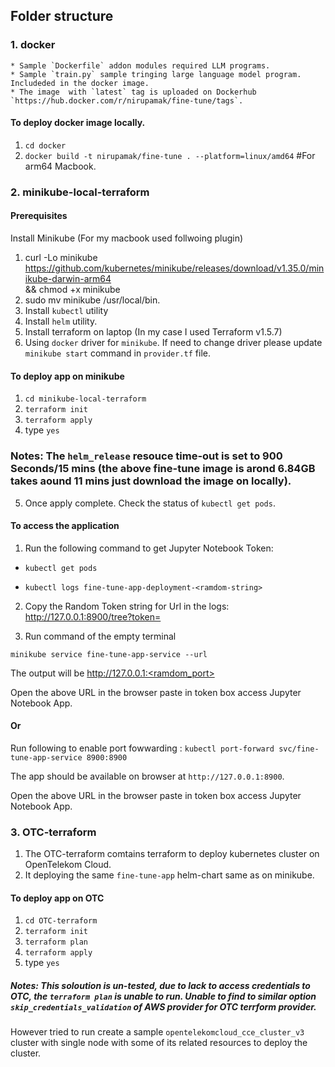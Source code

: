 ## Folder structure

### 1. docker
    * Sample `Dockerfile` addon modules required LLM programs. 
    * Sample `train.py` sample tringing large language model program. Includeded in the docker image. 
    * The image  with `latest` tag is uploaded on Dockerhub `https://hub.docker.com/r/nirupamak/fine-tune/tags`.

#### To deploy docker image locally.
1. `cd docker`  
2. `docker build -t nirupamak/fine-tune . --platform=linux/amd64` #For arm64 Macbook.

### 2. minikube-local-terraform
#### Prerequisites
Install Minikube (For my macbook used follwoing plugin)
1. curl -Lo minikube https://github.com/kubernetes/minikube/releases/download/v1.35.0/minikube-darwin-arm64 \
   && chmod +x minikube
2. sudo mv minikube /usr/local/bin.
3. Install `kubectl` utility
4. Install `helm` utility.
5. Install terraform on laptop (In my case I used Terraform v1.5.7)
6. Using `docker` driver for `minikube`. If need to change driver please update `minikube start` command in `provider.tf` file.

#### To deploy app on minikube
1. `cd minikube-local-terraform`  
2. `terraform init`
3. `terraform apply`
4. type `yes`

### Notes: The `helm_release` resouce time-out is set to 900 Seconds/15 mins (the above fine-tune image is arond 6.84GB takes aound 11 mins just download the image on locally).

5. Once apply complete. Check the status of `kubectl get pods`.
 
#### To access the application

1. Run the following command to get Jupyter Notebook Token:

 * `kubectl get pods`

 * `kubectl logs fine-tune-app-deployment-<ramdom-string>`

2. Copy the Random Token string for Url in the logs:
http://127.0.0.1:8900/tree?token=<ramdom-token-string>
 
3. Run command of the empty terminal

`minikube service fine-tune-app-service --url`

The output will be http://127.0.0.1:<ramdom_port>

Open the above URL in the browser paste <ramdom-token-string> in token box access Jupyter Notebook App.

#### Or 

Run following to enable port fowwarding :
`kubectl port-forward svc/fine-tune-app-service 8900:8900`

The app should be available on browser at `http://127.0.0.1:8900`.

Open the above URL in the browser paste <ramdom-token-string> in token box access Jupyter Notebook App.

### 3. OTC-terraform

1. The OTC-terraform comtains terraform to deploy kubernetes cluster on OpenTelekom Cloud. 
2. It deploying the same `fine-tune-app` helm-chart same as on minikube. 

#### To deploy app on OTC
1. `cd OTC-terraform`  
2. `terraform init`
3. `terraform plan`
4. `terraform apply`
5. type `yes`

##### Notes: This soloution is un-tested, due to lack to access credentials to OTC, the `terraform plan` is unable to run. Unable to find to similar option `skip_credentials_validation` of AWS provider for OTC terrform provider. 

However tried to run create a sample `opentelekomcloud_cce_cluster_v3` cluster with single node with some of its related resources to deploy the cluster.